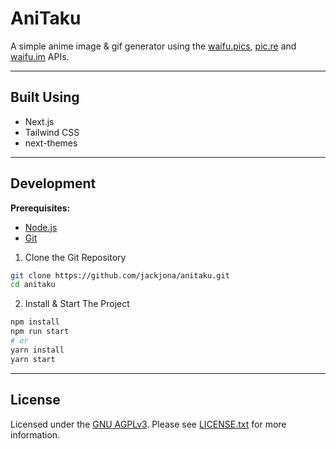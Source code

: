 # AniTaku

A simple anime image & gif generator using the [waifu.pics](https://waifu.pics), [pic.re](https://pic.re) and [waifu.im](https://waifu.im) APIs.

---

## Built Using

- Next.js
- Tailwind CSS
- next-themes

---

## Development

**Prerequisites:**

- [Node.js](https://nodejs.org/en/)
- [Git](https://github.com/git-guides/install-git)

1. Clone the Git Repository

```bash
git clone https://github.com/jackjona/anitaku.git
cd anitaku
```

2. Install & Start The Project

```bash
npm install
npm run start
# or
yarn install
yarn start
```

---

## License

Licensed under the [GNU AGPLv3](https://www.gnu.org/licenses/agpl-3.0.en.html). Please see [LICENSE.txt](./LICENSE.txt) for more information.
